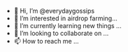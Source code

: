 - 👋 Hi, I’m @everydaygossips
- 👀 I’m interested in airdrop farming...
- 🌱 I’m currently learning new things  ...
- 💞️ I’m looking to collaborate on ...
- 📫 How to reach me ...

<!---
everydaygossips/everydaygossips is a ✨ special ✨ repository because its `README.md` (this file) appears on your GitHub profile.
You can click the Preview link to take a look at your changes.
--->
